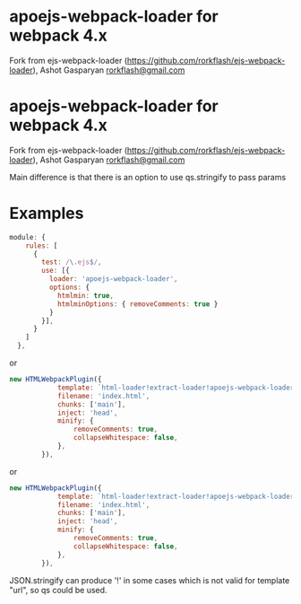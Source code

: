 # apoejs-webpack-loader for webpack 4.x

Fork from ejs-webpack-loader (https://github.com/rorkflash/ejs-webpack-loader), Ashot Gasparyan <rorkflash@gmail.com>

# apoejs-webpack-loader for webpack 4.x

Fork from ejs-webpack-loader (https://github.com/rorkflash/ejs-webpack-loader), Ashot Gasparyan <rorkflash@gmail.com>

Main difference is that there is an option to use qs.stringify to pass params

# Examples

```javascript
module: {
    rules: [
      {
        test: /\.ejs$/,
        use: [{
          loader: 'apoejs-webpack-loader',
          options: {
            htmlmin: true,
            htmlminOptions: { removeComments: true }
          }
        }],
      }
    ]
  },
```

or

```javascript
new HTMLWebpackPlugin({
            template: `html-loader!extract-loader!apoejs-webpack-loader?${qs.stringify(some)}!views/main.ejs`,
            filename: 'index.html',
            chunks: ['main'],
            inject: 'head',
            minify: {
                removeComments: true,
                collapseWhitespace: false,
            },
        }),
```

or

```javascript
new HTMLWebpackPlugin({
            template: `html-loader!extract-loader!apoejs-webpack-loader?${JSON.stringify(some)}!views/main.ejs`,
            filename: 'index.html',
            chunks: ['main'],
            inject: 'head',
            minify: {
                removeComments: true,
                collapseWhitespace: false,
            },
        }),
```

JSON.stringify can produce '!' in some cases which is not valid for template "url", so qs could be used.
